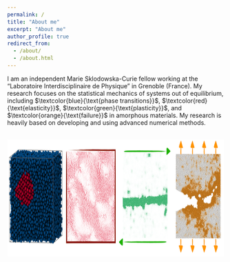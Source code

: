 ```yaml
---
permalink: /
title: "About me"
excerpt: "About me"
author_profile: true
redirect_from: 
  - /about/
  - /about.html
---
```


I am an independent Marie Sklodowska-Curie fellow working at the “Laboratoire Interdisciplinaire de Physique” in Grenoble (France). My research focuses on the statistical mechanics of systems out of equilibrium, including $`\textcolor{blue}{\text{phase transitions}}`$, $`\textcolor{red}{\text{elasticity}}`$, $`\textcolor{green}{\text{plasticity}}`$, and $`\textcolor{orange}{\text{failure}}`$ in amorphous materials. My research is heavily based on developing and using advanced numerical methods.

<br/>
<img src="/images/overview-min.png" width="994" height="271">
<br/>

